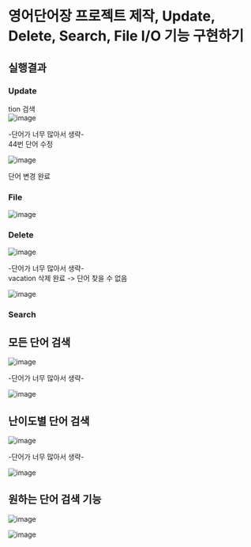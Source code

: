 # 영어단어장 프로젝트 제작, Update, Delete, Search, File I/O 기능 구현하기

## 실행결과

### Update

tion 검색 <br/>
![image](https://github.com/incheolWee/Project1/assets/126574194/299dd6e7-a5ae-4884-95fe-3991b91b3b03)

-단어가 너무 많아서 생략- <br/>
44번 단어 수정

![image](https://github.com/incheolWee/Project1/assets/126574194/dd210047-109c-4a8c-bb48-97cd040d530d)

단어 변경 완료<br>

### File
![image](https://github.com/incheolWee/Project1/assets/126574194/91ca7bc0-e562-47e4-8dcd-e94e528b38b6)


### Delete

![image](https://github.com/incheolWee/Project1/assets/126574194/7cb94c12-349a-4470-8277-4c61bbf97b83)

-단어가 너무 많아서 생략- <br/>
vacation 삭제 완료 -> 단어 찾을 수 없음

![image](https://github.com/incheolWee/Project1/assets/126574194/01637cb5-406c-46b3-a8f8-f7a5e15de1cf)


### Search
  ## 모든 단어 검색
![image](https://github.com/incheolWee/Project1/assets/126574194/3113cb4b-ad16-45c1-bf7a-d31a60a2f9c3)

-단어가 너무 많아서 생략- <br/>

![image](https://github.com/incheolWee/Project1/assets/126574194/b8ea34c4-f370-4e91-88d9-33f2f8c594a0)

## 난이도별 단어 검색

  ![image](https://github.com/incheolWee/Project1/assets/126574194/52bfa301-1584-46c9-8734-f20f16dd76aa)

  -단어가 너무 많아서 생략- <br/>

  ![image](https://github.com/incheolWee/Project1/assets/126574194/2da8c6ac-2b36-4b8e-97ad-8caf97a0789e)

## 원하는 단어 검색 기능

![image](https://github.com/incheolWee/Project1/assets/126574194/8446e96e-2261-40e0-aeaa-0c89169670b5)

![image](https://github.com/incheolWee/Project1/assets/126574194/92525f75-6df1-4850-b2b1-43458f19af2a)



